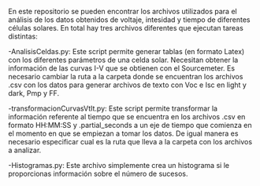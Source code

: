 En este repositorio se pueden encontrar los archivos utilizados para el análisis de los datos obtenidos de voltaje, intesidad y tiempo de diferentes células solares. 
En total hay tres archivos diferentes que ejecutan tareas distintas:

  -AnalisisCeldas.py: Este script permite generar tablas (en formato Latex) con los diferentes parámetros de una celda solar. Necesitan obtener la información de las curvas I-V que se obtienen con el Sourcemeter. Es necesario cambiar la ruta a la carpeta donde se encuentran los archivos .csv con los datos para generar archivos de texto con Voc e Isc en light y dark, Pmp y FF.

  -transformacionCurvasVtIt.py: Este script permite transformar la información referente al tiempo que se encuentra en los archivos .csv en formato HH:MM:SS y .partial_seconds a un eje de tiempo que comienza en el momento en que se empiezan a tomar los datos. De igual manera es necesario especificar cual es la ruta que lleva a la carpeta con los archivos a analizar.

  -Histogramas.py: Este archivo simplemente crea un histograma si le proporcionas información sobre el número de sucesos.
